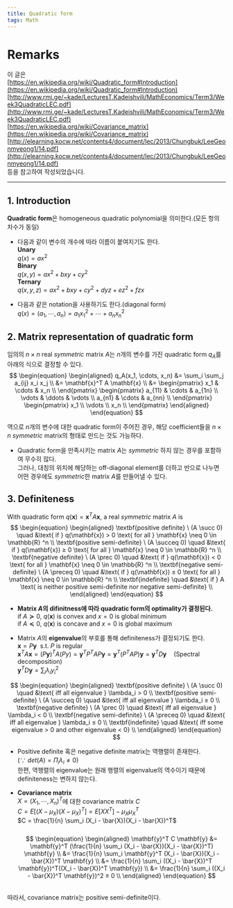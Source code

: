 ```yaml
---
title: Quadratic form
tags: Math
---
```


# Remarks
이 글은 <br>
[https://en.wikipedia.org/wiki/Quadratic_form#Introduction](https://en.wikipedia.org/wiki/Quadratic_form#Introduction) <br>
[http://www.rmi.ge/~kade/LecturesT.Kadeishvili/MathEconomics/Term3/Week3QuadraticLEC.pdf](http://www.rmi.ge/~kade/LecturesT.Kadeishvili/MathEconomics/Term3/Week3QuadraticLEC.pdf) <br>
[https://en.wikipedia.org/wiki/Covariance_matrix](https://en.wikipedia.org/wiki/Covariance_matrix) <br>
[http://elearning.kocw.net/contents4/document/lec/2013/Chungbuk/LeeGeonmyeong1/14.pdf](http://elearning.kocw.net/contents4/document/lec/2013/Chungbuk/LeeGeonmyeong1/14.pdf) <br>
등을 참고하여 작성되었습니다.

<!--more-->

---

## 1. Introduction
**Quadratic form**은 homogeneous quadratic polynomial을 의미한다.(모든 항의 차수가 동일) <br>

- 다음과 같이 변수의 개수에 따라 이름이 붙여지기도 한다. <br>
**Unary** <br>
$q(x) = ax^2$ <br>
**Binary** <br>
$q(x, y) = ax^2 + bxy + cy^2$ <br>
**Ternary** <br>
$q(x, y, z) = ax^2 + bxy + cy^2 + dyz + ez^2 + fzx$ <br>

- 다음과 같은 notation을 사용하기도 한다.(diagonal form) <br>
$q(x) = \langle a_1, \cdots, a_n \rangle = a_1x_1^2 + \cdots + a_nx_n^2$

## 2. Matrix representation of quadratic form
임의의 $n \times n$ real *symmetric* matrix $A$는 $n$개의 변수를 가진 quadratic form $q_A$를 아래의 식으로 결정할 수 있다. <br>
$$
\begin{equation}
\begin{aligned}
  q_A(x_1, \cdots, x_n) &= \sum_i \sum_j a_{ij} x_i x_j \\
  &= \mathbf{x}^T A \mathbf{x} \\
  &=
  \begin{pmatrix}
  x_1 & \cdots & x_n \\
  \end{pmatrix}
  \begin{pmatrix}
  a_{11} & \cdots & a_{1n} \\
  \vdots & \ddots & \vdots \\
  a_{n1} & \cdots & a_{nn} \\
  \end{pmatrix}
  \begin{pmatrix}
  x_1 \\
  \vdots \\
  x_n \\
  \end{pmatrix}
\end{aligned}
\end{equation}
$$

역으로 $n$개의 변수에 대한 quadratic form이 주어진 경우, 해당 coefficient들을 $n \times n$ *symmetric* matrix의 형태로 만드는 것도 가능하다. <br>

- Quadratic form을 만족시키는 matrix $A$는 *symmetric* 하지 않는 경우를 포함하여 무수히 많다. <br>
그러나, 대칭의 위치에 해당하는 off-diagonal element를 더하고 반으로 나누면 어떤 경우에도 *symmetric*한 matrix $A$를 만들어낼 수 있다.

## 3. Definiteness
With quadratic form $q(\mathbf{x}) = \mathbf{x}^T A \mathbf{x}$, a real *symmetric* matrix $A$ is
$$
\begin{equation}
\begin{aligned}
    \textbf{positive definite} \ (A \succ 0) \quad &\text{ if } q(\mathbf{x}) > 0 \text{ for all } \mathbf{x} \neq 0 \in \mathbb{R} ^n \\
    \textbf{positive semi-definite} \ (A \succeq 0) \quad &\text{ if } q(\mathbf{x}) ≥ 0 \text{ for all } \mathbf{x} \neq 0 \in \mathbb{R} ^n \\
    \textbf{negative definite} \ (A \prec 0) \quad &\text{ if } q(\mathbf{x}) < 0 \text{ for all } \mathbf{x} \neq 0 \in \mathbb{R} ^n \\
    \textbf{negative semi-definite} \ (A \preceq 0) \quad &\text{ if } q(\mathbf{x}) ≤ 0 \text{ for all } \mathbf{x} \neq 0 \in \mathbb{R} ^n \\
    \textbf{indefinite} \quad &\text{ if } A \text{ is neither positive semi-definite nor negative semi-definite}  \\
\end{aligned}
\end{equation}
$$

- **Matrix $A$의 difinitness에 따라 quadratic form의 optimality가 결정된다.** <br>
$\text{if } A \succeq 0, \ q(\mathbf{x}) \text{ is convex and } x=0 \text{ is global minimum}$ <br>
$\text{if } A \preceq 0, \ q(\mathbf{x}) \text{ is concave and } x=0 \text{ is global maximum}$

- Matrix $A$의 **eigenvalue**의 부호를 통해 definiteness가 결정되기도 한다. <br>
$\mathbf{x} = P\mathbf{y} \ \text{ s.t. } P \text{ is regular}$ <br>
$\mathbf{x}^T A \mathbf{x} = (P\mathbf{y})^T A (Py) = \mathbf{y}^T P^T A P \mathbf{y} = \mathbf{y}^T (P^TAP)\mathbf{y} = \mathbf{y}^TD\mathbf{y} \quad \text{(Spectral decomposition)}$ <br>
$\mathbf{y}^TD\mathbf{y} = \sum_i \lambda_i y_i^2$ <br>

$$
\begin{equation}
\begin{aligned}
    \textbf{positive definite} \ (A \succ 0) \quad &\text{ iff all eigenvalue } \lambda_i > 0 \\
    \textbf{positive semi-definite} \ (A \succeq 0) \quad &\text{ iff all eigenvalue } \lambda_i ≥ 0 \\
    \textbf{negative definite} \ (A \prec 0) \quad &\text{ iff all eigenvalue } \lambda_i < 0 \\
    \textbf{negative semi-definite} \ (A \preceq 0) \quad &\text{ iff all eigenvalue } \lambda_i ≤ 0 \\
    \textbf{indefinite} \quad &\text{ iff some eigenvalue > 0 and other eigenvalue < 0} \\
\end{aligned}
\end{equation}
$$

- Positive definite 혹은 negative definite matrix는 역행렬이 존재한다. $(\because \ det(A) = \Pi_i \lambda_i \neq 0)$ <br>
한편, 역행렬의 eigenvalue는 원래 행렬의 eigenvalue의 역수이기 때문에 definiteness는 변하지 않는다.

- **Covariance matrix** <br>
$X = (X_1, \cdots, X_n)^T$에 대한 covariance matrix $C$ <br>
$C = E[(X - \mu_X)(X - \mu_X)^T] = E[XX^T] - \mu_X\mu_X^T$ <br>
$C = \frac{1}{n} \sum_i (X_i - \bar{X})(X_i - \bar{X})^T$ <br><br>
$$
\begin{equation}
\begin{aligned}
    \mathbf{y}^T C \mathbf{y} &= \mathbf{y}^T (\frac{1}{n} \sum_i (X_i - \bar{X})(X_i - \bar{X})^T) \mathbf{y} \\
    &= \frac{1}{n} \sum_i \mathbf{y}^T (X_i - \bar{X})(X_i - \bar{X})^T \mathbf{y} \\
    &= \frac{1}{n} \sum_i ((X_i - \bar{X})^T \mathbf{y})^T((X_i - \bar{X})^T \mathbf{y}) \\
    &= \frac{1}{n} \sum_i ((X_i - \bar{X})^T \mathbf{y})^2 ≥ 0 \\
\end{aligned}
\end{equation}
$$
<br>
따라서, covariance matrix는 positive semi-definite이다. <br>
